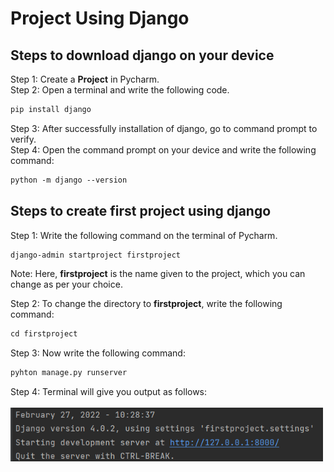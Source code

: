 # Project Using Django

## Steps to download django on your device
Step 1: Create a **Project** in Pycharm.<br>
Step 2: Open a terminal and write the following code.
```md
pip install django
```
Step 3: After successfully installation of django, go to command prompt to verify.<br>
Step 4: Open the command prompt on your device and write the following command:
```md
python -m django --version
```
## Steps to create first project using django
Step 1: Write the following command on the terminal of Pycharm.
```md
django-admin startproject firstproject
```
Note: Here, **firstproject** is the name given to the project, which you can change as per your choice. <br>

Step 2: To change the directory to **firstproject**, write the following command:
```md
cd firstproject
```

Step 3: Now write the following command:
```md
pyhton manage.py runserver
```

Step 4: Terminal will give you output as follows:<br><br>
<img width="500px" src="output.png"/>
